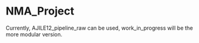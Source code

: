 # NMA_Project

Currently, AJILE12_pipeline_raw can be used, work_in_progress will be the more modular version.
